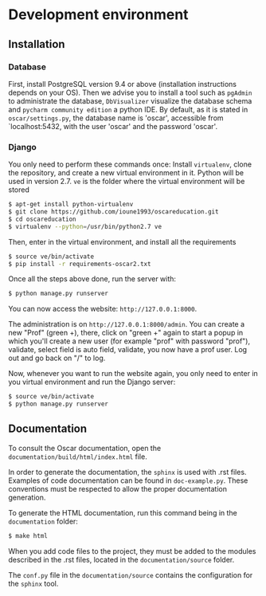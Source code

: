 # Development environment

## Installation

### Database
First, install PostgreSQL version 9.4 or above
(installation instructions depends on your OS).
Then we advise you to install a tool such as
`pgAdmin` to administrate the database, `DbVisualizer` visualize the database schema and `pycharm community edition` a python IDE. By default,
as it is stated in `oscar/settings.py`, the database
name is 'oscar', accessible from `localhost:5432, with
the user 'oscar' and the password 'oscar'.

### Django
You only need to perform these commands once:
Install `virtualenv`, clone the repository, and
create a new virtual environment in it. Python
will be used in version 2.7. `ve` is the folder
where the virtual environment will be stored
```sh
$ apt-get install python-virtualenv
$ git clone https://github.com/ioune1993/oscareducation.git
$ cd oscareducation
$ virtualenv --python=/usr/bin/python2.7 ve
```

Then, enter in the virtual environment, and install
all the requirements
```sh
$ source ve/bin/activate
$ pip install -r requirements-oscar2.txt
```

Once all the steps above done, run the server with:
```sh    
$ python manage.py runserver
```

You can now access the website: `http://127.0.0.1:8000`.

The administration is on `http://127.0.0.1:8000/admin`. You can
create a new "Prof" (green +), there, click on "green +" again to start a 
popup in which you'll create a new user (for example "prof" with password "prof"),
validate, select field is auto field, validate, you now have a prof user.
Log out and go back on "/" to log.

Now, whenever you want to run the website again, you
only need to enter in you virtual environment and run
the Django server:
```sh
$ source ve/bin/activate
$ python manage.py runserver
```

## Documentation
To consult the Oscar documentation, open the
`documentation/build/html/index.html` file.

In order to generate the documentation, the `sphinx`
is used with .rst files. Examples of code documentation
can be found in `doc-example.py`. These conventions must
be respected to allow the proper documentation generation.

To generate the HTML documentation, run this command being in
the `documentation` folder:
```sh
$ make html
```

When you add code files to the project, they must be added to
the modules described in the .rst files, located in the
`documentation/source` folder.

The `conf.py` file in the `documentation/source` contains the
configuration for the `sphinx` tool.
